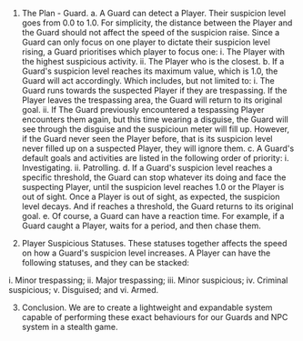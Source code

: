 1. The Plan - Guard.
 a. A Guard can detect a Player. Their suspicion level goes from 0.0 to 1.0.
    For simplicity, the distance between the Player and the Guard should not affect
    the speed of the suspicion raise.
    Since a Guard can only focus on one player to dictate their suspicion level
    rising, a Guard prioritises which player to focus one:
      i. The Player with the highest suspicious activity.
     ii. The Player who is the closest.
 b. If a Guard's suspicion level reaches its maximum value, which is 1.0, the Guard
    will act accordingly. Which includes, but not limited to:
      i. The Guard runs towards the suspected Player if they are trespassing.
         If the Player leaves the trespassing area, the Guard will return to its
         original goal.
     ii. If The Guard previously encountered a tespassing Player encounters them again,
         but this time wearing a disguise, the Guard will see through the disguise and
         the suspicioun meter will fill up. However, if the Guard never seen the Player before,
         that is its suspicion level never filled up on a suspected Player, they will ignore them.
 c. A Guard's default goals and activities are listed in the following order of priority:
      i. Investigating.
     ii. Patrolling.
 d. If a Guard's suspicion level reaches a specific threshold, the Guard can stop whatever its doing
    and face the suspecting Player, until the suspicion level reaches 1.0 or the Player is out of sight.
    Once a Player is out of sight, as expected, the suspicion level decays. And if reaches a threshold,
    the Guard returns to its original goal.
 e. Of course, a Guard can have a reaction time. For example, if a Guard caught a Player, waits for a
    period, and then chase them. 

2. Player Suspicious Statuses. These statuses together affects the speed on how a Guard's
suspicion level increases. A Player can have the following statuses, and they can be stacked:

  i. Minor trespassing;
 ii. Major trespassing;
iii. Minor suspicious;
 iv. Criminal suspicious;
  v. Disguised; and
 vi. Armed.

3. Conclusion. We are to create a lightweight and expandable system capable of performing
these exact behaviours for our Guards and NPC system in a stealth game.